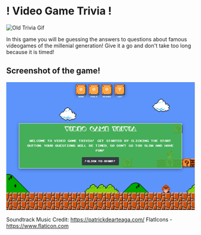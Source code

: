 # ! Video Game Trivia !
![Old Trivia Gif](assets/images/trivQuiz.gif)

In this game you will be guessing the answers to questions about famous videogames of the millenial generation! Give it a go and don't take too long because it is timed!

## Screenshot of the game!
![In Game Screenshot](assets/images/VGT-min.png)

Soundtrack Music Credit: https://patrickdearteaga.com/
FlatIcons - https://www.flaticon.com

